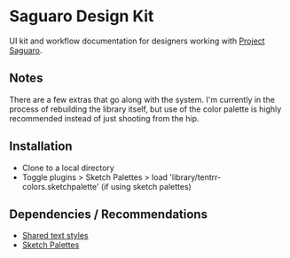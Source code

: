 # Saguaro Design Kit
UI kit and workflow documentation for designers working with [Project Saguaro](https://github.com/ponchofreedo/project-saguaro "Project Saguaro").

## Notes
There are a few extras that go along with the system. I'm currently in the process of rebuilding the library itself, but use of the color palette is highly recommended instead of just shooting from the hip.

## Installation
+ Clone to a local directory
+ Toggle plugins > Sketch Palettes > load 'library/tentrr-colors.sketchpalette' (if using sketch palettes)

## Dependencies / Recommendations
+ [Shared text styles](https://github.com/nilshoenson/shared-text-styles)
+ [Sketch Palettes](https://github.com/andrewfiorillo/sketch-palettes)
